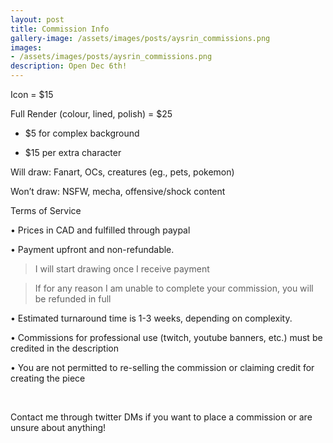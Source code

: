 ```yaml
---
layout: post
title: Commission Info
gallery-image: /assets/images/posts/aysrin_commissions.png
images: 
- /assets/images/posts/aysrin_commissions.png
description: Open Dec 6th!
---
```


Icon = $15

Full Render (colour, lined, polish) =  $25

+ $5 for complex background

+ $15 per extra character  

Will draw: Fanart, OCs, creatures (eg., pets, pokemon)

Won’t draw: NSFW, mecha, offensive/shock content




Terms of Service

• Prices in CAD and fulfilled through paypal

• Payment upfront and non-refundable.

> I will start drawing once I receive payment

> If for any reason I am unable to complete your commission, you will be refunded in full

• Estimated turnaround time is 1-3 weeks, depending on complexity.

• Commissions for professional use (twitch, youtube banners, etc.) must be credited in the description

• You are not permitted to re-selling the commission or claiming credit for creating the piece

<br>

 

Contact me through twitter DMs if you want to place a commission or are unsure about anything!

